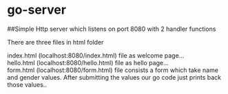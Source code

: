 # go-server
##Simple Http server which listens on port 8080 with 2 handler functions


There are three files in html folder 

index.html (localhost:8080/index.html) file as welcome page... <br>
hello.html (localhost:8080/hello.html) file as hello page... <br>
form.html (localhost:8080/form.html) file consists a form which take name and gender values. After submitting the values our go code just prints back those values..
